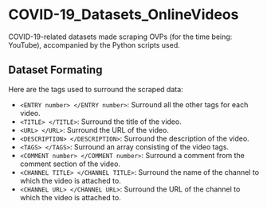 # COVID-19_Datasets_OnlineVideos
COVID-19-related datasets made scraping OVPs (for the time being: YouTube), accompanied by the Python scripts used.

## Dataset Formating
Here are the tags used to surround the scraped data:
* `<ENTRY number> </ENTRY number>`: Surround all the other tags for each video.
* `<TITLE> </TITLE>`: Surround the title of the video.
* `<URL> </URL>`: Surround the URL of the video.
* `<DESCRIPTION> </DESCRIPTION>`: Surround the description of the video.
* `<TAGS> </TAGS>`: Surround an array consisting of the video tags.
* `<COMMENT number> </COMMENT number>`: Surround a comment from the comment section of the video.
* `<CHANNEL TITLE> </CHANNEL TITLE>`: Surround the name of the channel to which the video is attached to.
* `<CHANNEL URL> </CHANNEL URL>`: Surround the URL of the channel to which the video is attached to.


